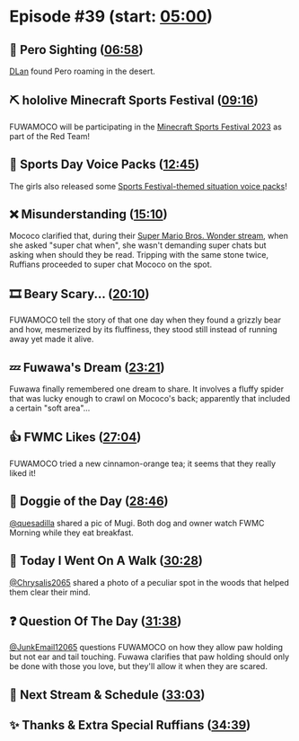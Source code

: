 # Episode #39 (start: [05:00](https://youtu.be/3Ddj-qG98nU?t=05m00s))

## 👀 Pero Sighting ([06:58](https://youtu.be/3Ddj-qG98nU?t=06m58s))

[DLan](https://twitter.com/DylanMend/status/1695043836777566696) found Pero roaming in the desert.

## ⛏️ hololive Minecraft Sports Festival ([09:16](https://youtu.be/3Ddj-qG98nU?t=09m16s))

FUWAMOCO will be participating in the [Minecraft Sports Festival 2023](https://youtu.be/QBMF6LN1QyU) as part of the Red Team!

## 📢 Sports Day Voice Packs ([12:45](https://youtu.be/3Ddj-qG98nU?t=12m45s))

The girls also released some [Sports Festival-themed situation voice packs](https://shop.hololivepro.com/en/products/hololive_sportsfestival_voicepack)!

## ❌ Misunderstanding ([15:10](https://youtu.be/3Ddj-qG98nU?t=15m10s))

Mococo clarified that, during their [Super Mario Bros. Wonder stream](https://youtu.be/8ZEsc5JkeT0?t=8420), when she asked "super chat when", she wasn't demanding super chats but asking when should  they be read. Tripping with the same stone twice, Ruffians proceeded to super chat Mococo on the spot.

## 🎞️ Beary Scary... ([20:10](https://youtu.be/3Ddj-qG98nU?t=20m10s))

FUWAMOCO tell the story of that one day when they found a grizzly bear and how, mesmerized by its fluffiness, they stood still instead of running away yet made it alive.

## 💤 Fuwawa's Dream ([23:21](https://youtu.be/3Ddj-qG98nU?t=23m21s))

Fuwawa finally remembered one dream to share. It involves a fluffy spider that was lucky enough to crawl on Mococo's back; apparently that included a certain "soft area"...

## 👍 FWMC Likes ([27:04](https://youtu.be/3Ddj-qG98nU?t=27m04s))

FUWAMOCO tried a new cinnamon-orange tea; it seems that they really liked it!

## 🐶 Doggie of the Day ([28:46](https://youtu.be/3Ddj-qG98nU?t=28m46s))

[@quesadilla](https://twitter.com/quesadilla/status/1719916670381400531) shared a pic of Mugi. Both dog and owner watch FWMC Morning while they eat breakfast.

## 🚶 Today I Went On A Walk ([30:28](https://youtu.be/3Ddj-qG98nU?t=30m28s))

[@Chrysalis2065](https://twitter.com/Chrysalis2065/status/1719776029315641695) shared a photo of a peculiar spot in the woods that helped them clear their mind.

## ❓ Question Of The Day ([31:38](https://youtu.be/3Ddj-qG98nU?t=31m38s))

[@JunkEmail12065](https://twitter.com/JunkEmail12065/status/1715406283187134819) questions FUWAMOCO on how they allow paw holding but not ear and tail touching. Fuwawa clarifies that paw holding should only be done with those you love, but they'll allow it when they are scared.

## 📅 Next Stream & Schedule ([33:03](https://youtu.be/3Ddj-qG98nU?t=33m03s))

## ✨ Thanks & Extra Special Ruffians ([34:39](https://youtu.be/3Ddj-qG98nU?t=34m39s))
